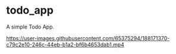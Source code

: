 # todo_app

A simple Todo App.


https://user-images.githubusercontent.com/65375294/188171370-c79c2e10-246c-44eb-b1a2-bf6b4653dab1.mp4

